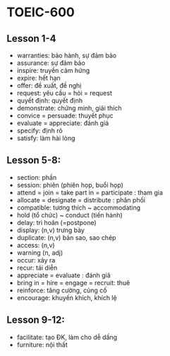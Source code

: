 # TOEIC-600

## Lesson 1-4
- warranties: bảo hành, sự đảm bảo
- assurance: sự đảm bảo
- inspire: truyền cảm hứng
- expire: hết hạn
- offer: đề xuất, đề nghị
- request: yêu cầu = hỏi = request
- quyết định: quyết định
- demonstrate: chứng minh, giải thích
- convice = persuade: thuyết phục
- evaluate = appreciate: đánh giá 
- specify: định rõ 
- satisfy: làm hài lòng 

## Lesson 5-8:
- section: phần
- session: phiên (phiên họp, buổi họp)
- attend = join = take part in = participate : tham gia 
- allocate = designate = distribute : phân phối 
- compatible: tương thích ~ accommodating 
- hold (tổ chức) ~ conduct (tiến hành)
- delay: trì hoãn (=postpone)
- display: (n,v) trưng bày
- duplicate: (n,v) bản sao, sao chép
- access: (n,v)
- warning (n, adj)
- occur: xảy ra
- recur: tái diễn
- appreciate = evaluate : đánh giâ
- bring in = hire = engage = recruit: thuê
- reinforce: tăng cường, củng cố
- encourage: khuyến khích, khích lệ

## Lesson 9-12: 
- facilitate: tạo ĐK, làm cho dễ dầng 
- furniture: nội thất 


